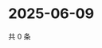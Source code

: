 # 2025-06-09

共 0 条

<!-- BEGIN ZHIHUVIDEO -->
<!-- 最后更新时间 Mon Jun 09 2025 00:12:28 GMT+0800 (China Standard Time) -->

<!-- END ZHIHUVIDEO -->
